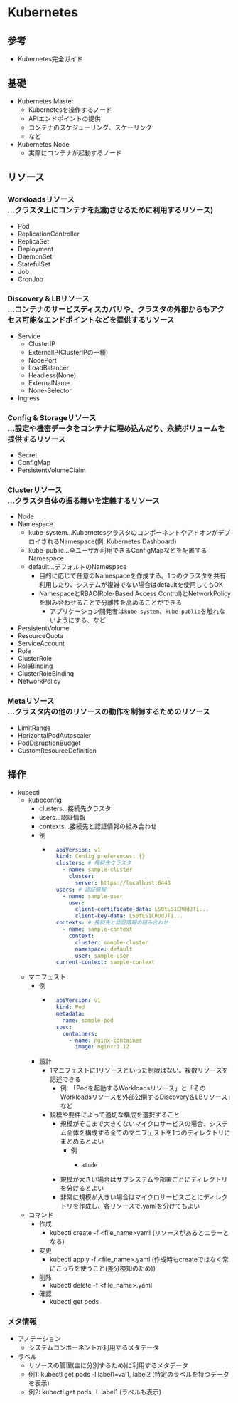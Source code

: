 # Kubernetes

## 参考

- Kubernetes完全ガイド

## 基礎

- Kubernetes Master
  - Kubernetesを操作するノード
  - APIエンドポイントの提供
  - コンテナのスケジューリング、スケーリング
  - など
- Kubernetes Node
  - 実際にコンテナが起動するノード

## リソース

### Workloadsリソース<br/>...クラスタ上にコンテナを起動させるために利用するリソース)

- Pod
- ReplicationController
- ReplicaSet
- Deployment
- DaemonSet
- StatefulSet
- Job
- CronJob

### Discovery & LBリソース<br/>...コンテナのサービスディスカバリや、クラスタの外部からもアクセス可能なエンドポイントなどを提供するリソース

- Service
  - ClusterIP
  - ExternalIP(ClusterIPの一種)
  - NodePort
  - LoadBalancer
  - Headless(None)
  - ExternalName
  - None-Selector
- Ingress

### Config & Storageリソース<br/>...設定や機密データをコンテナに埋め込んだり、永続ボリュームを提供するリソース

- Secret
- ConfigMap
- PersistentVolumeClaim

### Clusterリソース<br/>...クラスタ自体の振る舞いを定義するリソース

- Node
- Namespace
  - kube-system...KubernetesクラスタのコンポーネントやアドオンがデプロイされるNamespace(例: Kubernetes Dashboard)
  - kube-public...全ユーザが利用できるConfigMapなどを配置するNamespace
  - default...デフォルトのNamespace
    - 目的に応じて任意のNamespaceを作成する。1つのクラスタを共有利用したり、システムが複雑でない場合はdefaultを使用してもOK
    - NamespaceとRBAC(Role-Based Access Control)とNetworkPolicyを組み合わせることで分離性を高めることができる
      - アプリケーション開発者は`kube-system`、`kube-public`を触れないようにする、など
- PersistentVolume
- ResourceQuota
- ServiceAccount
- Role
- ClusterRole
- RoleBinding
- ClusterRoleBinding
- NetworkPolicy

### Metaリソース<br/>...クラスタ内の他のリソースの動作を制御するためのリソース

- LimitRange
- HorizontalPodAutoscaler
- PodDisruptionBudget
- CustomResourceDefinition

## 操作

- kubectl
  - kubeconfig
    - clusters...接続先クラスタ
    - users...認証情報
    - contexts...接続先と認証情報の組み合わせ
    - 例
      - ```yaml
          apiVersion: v1
          kind: Config preferences: {}
          clusters: # 接続先クラスタ
            - name: sample-cluster
              cluster:
                server: https://localhost:6443
          users: # 認証情報
            - name: sample-user
              user:
                client-certificate-data: LS0tLS1CRUdJTi...
                client-key-data: LS0tLS1CRUdJTi...
          contexts: # 接続先と認証情報の組み合わせ
            - name: sample-context
              context:
                cluster: sample-cluster
                namespace: default
                user: sample-user
          current-context: sample-context
        ```
  - マニフェスト
    - 例
      - ```yaml
          apiVersion: v1
          kind: Pod
          metadata:
            name: sample-pod
          spec:
            containers:
              - name: nginx-container
                image: nginx:1.12
        ```
    - 設計
      - 1マニフェストに1リソースといった制限はない。複数リソースを記述できる
        - 例: 「Podを起動するWorkloadsリソース」と「そのWorkloadsリソースを外部公開するDiscovery＆LBリソース」など
      - 規模や要件によって適切な構成を選択すること
        - 規模がそこまで大きくないマイクロサービスの場合、システム全体を構成する全てのマニフェストを1つのディレクトリにまとめるとよい
          - 例
            - ```plain
              atode
              ```
        - 規模が大きい場合はサブシステムや部署ごとにディレクトリを分けるとよい
        - 非常に規模が大きい場合はマイクロサービスごとにディレクトリを作成し、各リソースで.yamlを分けてもよい
  - コマンド
    - 作成
      - kubectl create -f \<file_name\>yaml (リソースがあるとエラーとなる)
    - 変更
      - kubectl apply -f \<file_name\>.yaml (作成時もcreateではなく常にこっちを使うこと(差分検知のため))
    - 削除
      - kubectl delete -f \<file_name\>.yaml
    - 確認
      - kubectl get pods

### メタ情報

- アノテーション
  - システムコンポーネントが利用するメタデータ
- ラベル
  - リソースの管理(主に分別するため)に利用するメタデータ
  - 例1: kubectl get pods -l label1=val1, label2 (特定のラベルを持つデータを表示)
  - 例2: kubectl get pods -L label1 (ラベルも表示)
